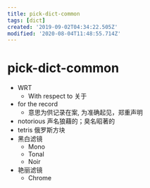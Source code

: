 ```yaml
---
title: pick-dict-common
tags: [dict]
created: '2019-09-02T04:34:22.505Z'
modified: '2020-08-04T11:48:55.714Z'
---
```


# pick-dict-common

- WRT
  - With respect to 关于
- for the record
  - 意思为供记录在案, 为准确起见，郑重声明
- notorious 声名狼藉的；臭名昭著的
- tetris 俄罗斯方块
- 黑白滤镜
  - Mono
  - Tonal
  - Noir
- 艳丽滤镜
  - Chrome
